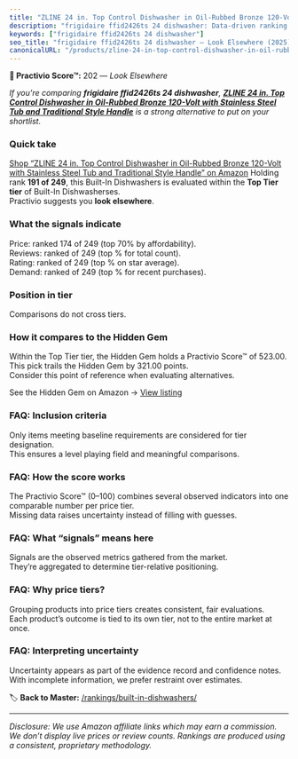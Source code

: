 ```yaml
---
title: "ZLINE 24 in. Top Control Dishwasher in Oil-Rubbed Bronze 120-Volt with Stainless Steel Tub and Traditional Style Handle"
description: "frigidaire ffid2426ts 24 dishwasher: Data-driven ranking using the Practivio Score™. Positioned by quality, value, demand, findability, momentum."
keywords: ["frigidaire ffid2426ts 24 dishwasher"]
seo_title: "frigidaire ffid2426ts 24 dishwasher — Look Elsewhere (2025)"
canonicalURL: "/products/zline-24-in-top-control-dishwasher-in-oil-rubbed-bronze-120-volt-with-stainless-steel-tub-and-traditional-style-handle-B07T946DSW/"
---
```


**🚫 Practivio Score™:** 202 — _Look Elsewhere_


*If you're comparing **frigidaire ffid2426ts 24 dishwasher**, **[ZLINE 24 in. Top Control Dishwasher in Oil-Rubbed Bronze 120-Volt with Stainless Steel Tub and Traditional Style Handle](https://www.amazon.com/dp/B07T946DSW?tag=practivio-20)** is a strong alternative to put on your shortlist.*
### Quick take
[Shop “ZLINE 24 in. Top Control Dishwasher in Oil-Rubbed Bronze 120-Volt with Stainless Steel Tub and Traditional Style Handle” on Amazon](https://www.amazon.com/dp/B07T946DSW?tag=practivio-20)
Holding rank **191 of 249**, this Built-In Dishwashers is evaluated within the **Top Tier tier** of Built-In Dishwasherses.  
Practivio suggests you **look elsewhere**.

### What the signals indicate
Price: ranked 174 of 249 (top 70% by affordability).  
Reviews: ranked  of 249 (top % for total count).  
Rating: ranked  of 249 (top % on star average).  
Demand: ranked  of 249 (top % for recent purchases).

### Position in tier
Comparisons do not cross tiers.

### How it compares to the Hidden Gem
Within the Top Tier tier, the Hidden Gem holds a Practivio Score™ of 523.00.  
This pick trails the Hidden Gem by 321.00 points.  
Consider this point of reference when evaluating alternatives.  

See the Hidden Gem on Amazon → [View listing](https://www.amazon.com/dp/B07DM73CX5?tag=practivio-20)

### FAQ: Inclusion criteria
Only items meeting baseline requirements are considered for tier designation.  
This ensures a level playing field and meaningful comparisons.

### FAQ: How the score works
The Practivio Score™ (0–100) combines several observed indicators into one comparable number per price tier.  
Missing data raises uncertainty instead of filling with guesses.

### FAQ: What “signals” means here
Signals are the observed metrics gathered from the market.  
They’re aggregated to determine tier-relative positioning.

### FAQ: Why price tiers?
Grouping products into price tiers creates consistent, fair evaluations.  
Each product’s outcome is tied to its own tier, not to the entire market at once.

### FAQ: Interpreting uncertainty
Uncertainty appears as part of the evidence record and confidence notes.  
With incomplete information, we prefer restraint over estimates.


🏷️ **Back to Master:** [/rankings/built-in-dishwashers/](/rankings/built-in-dishwashers/)

---
_Disclosure: We use Amazon affiliate links which may earn a commission. We don’t display live prices or review counts. Rankings are produced using a consistent, proprietary methodology._
